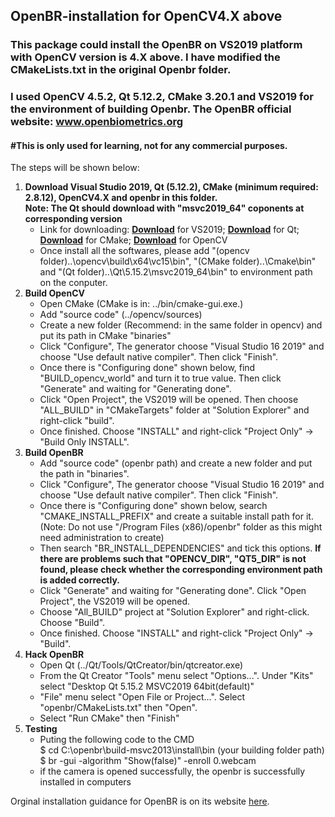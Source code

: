 ## OpenBR-installation for OpenCV4.X above
### This package could install the OpenBR on VS2019 platform with OpenCV version is 4.X above. I have modified the CMakeLists.txt in the original Openbr folder.
### I used OpenCV 4.5.2, Qt 5.12.2, CMake 3.20.1 and VS2019 for the environment of building Openbr. The OpenBR official website: www.openbiometrics.org
#### #This is only used for learning, not for any commercial purposes.
The steps will be shown below:
 1. **Download Visual Studio 2019, Qt (5.12.2), CMake (minimum required: 2.8.12), OpenCV4.X and openbr in this folder.**  
   **Note: The Qt should download with "msvc2019_64" coponents at corresponding version**  
    * Link for downloading: **[Download](https://visualstudio.microsoft.com/zh-hans/vs/)** for VS2019; **[Download](https://www.qt.io/download)** for Qt; **[Download](https://cmake.org/download/)** for CMake; **[Download](https://opencv.org/releases/)** for OpenCV  
    * Once install all the softwares, please add "(opencv folder)..\opencv\build\x64\vc15\bin", "(CMake folder)..\Cmake\bin" and "(Qt folder)..\Qt\5.15.2\msvc2019_64\bin" to environment path on the conputer.  
 2. **Build OpenCV**  
    * Open CMake (CMake is in: ../bin/cmake-gui.exe.)  
    * Add "source code" (../opencv/sources)  
    * Create a new folder (Recommend: in the same folder in opencv) and put its path in CMake "binaries"  
    * Click "Configure", The generator choose "Visual Studio 16 2019" and choose "Use default native compiler". Then click "Finish".  
    * Once there is "Configuring done" shown below, find "BUILD_opencv_world" and turn it to true value. Then click "Generate" and waiting for "Generating done".  
    * Click "Open Project", the VS2019 will be opened. Then choose "ALL_BUILD" in "CMakeTargets" folder at "Solution Explorer" and right-click "build".  
    * Once finished. Choose "INSTALL" and right-click "Project Only" -> "Build Only INSTALL".  
 3. **Build OpenBR**  
    * Add "source code" (openbr path) and create a new folder and put the path in "binaries".  
    * Click "Configure", The generator choose "Visual Studio 16 2019" and choose "Use default native compiler". Then click "Finish".  
    * Once there is "Configuring done" shown below, search "CMAKE_INSTALL_PREFIX" and create a suitable install path for it. (Note: Do not use "/Program Files (x86)/openbr" folder as this might need administration to create) 
    * Then search "BR_INSTALL_DEPENDENCIES" and tick this options. 
    **If there are problems such that "OPENCV_DIR", "QT5_DIR" is not found, please check whether the corresponding environment path is added correctly.**  
    * Click "Generate" and waiting for "Generating done". Click "Open Project", the VS2019 will be opened.   
    * Choose "All_BUILD" project at "Solution Explorer" and right-click. Choose "Build".  
    * Once finished. Choose "INSTALL" and right-click "Project Only" -> "Build".  
 4. **Hack OpenBR**
    * Open Qt (../Qt/Tools/QtCreator/bin/qtcreator.exe)  
    * From the Qt Creator "Tools" menu select "Options...". Under "Kits" select "Desktop Qt 5.15.2 MSVC2019 64bit(default)"  
    * "File" menu select "Open File or Project...". Select "openbr/CMakeLists.txt" then "Open".  
    * Select "Run CMake" then "Finish"  
 5. **Testing**
    * Puting the following code to the CMD  
      $ cd C:\openbr\build-msvc2013\install\bin (your building folder path)  
      $ br -gui -algorithm "Show(false)" -enroll 0.webcam  
    * if the camera is opened successfully, the openbr is successfully installed in computers  

Orginal installation guidance for OpenBR is on its website [here](http://openbiometrics.org/docs/install/).
